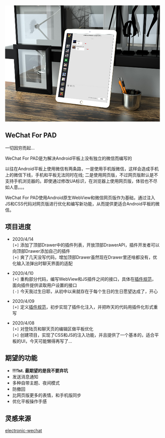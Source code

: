 ![示意图](sc2.jpg)

## WeChat For PAD
一切因穷而起...

WeChat For PAD是为解决Android平板上没有独立的微信而编写的

以往在Android平板上使用微信有两条路，一是使用手机版微信，这样会造成手机上的微信下线，手机和平板无法同时在线; 二是使用网页版，不过网页版默认是不支持手机浏览器的。即使通过修改UA标识，在浏览器上使用网页版，体验也不尽如人意。。。

WeChat For PAD使用Android原生WebView和微信网页版作为基础，通过注入JS和CSS代码对网页版进行优化和编写新功能，从而提供更适合Android平板的微信。

## 项目进度
- 2020/4/14  
    `[+]` 添加了顶部Drawer中的插件列表，开放顶部DrawerAPI，插件开发者可以向顶部Drawer添加自己的插件  
    `[+]` 爽了几天没写代码，增加顶部Drawer虽然现在Drawer里还啥都没有，优化输入法弹出时聊天界面的适配
- 2020/4/10  
    `[+]` 重构部分代码，编写WebView和JS插件之间的接口，具体在[插件规范](./PluginDoc.md)，面向插件提供读取用户设置的接口  
    `[-]` 今天我过生日耶，从初中以来就存在于每个生日的生日愿望达成了，开心
- 2020/4/09  
    `[+]` 定义[插件规范](./PluginDoc.md)，初步实现了插件化注入，并把昨天的代码用插件化形式重写

- 2020/4/08  
    `[+]` 对登陆页和聊天页的编辑区做平板优化  
    `[+]` 创建项目，实现了CSS和JS的注入功能，并且提供了一个基本的，适合平板的UI，今天可能懒得再写了...

## 期望的功能
- **!!!1st. 最期望的是我不要弃坑**
- 发送消息通知
- 多种自带主题、夜间模式
- 防撤回
- 比网页版更多的表情，和手机版同步
- 优化平板操作手感

## 灵感来源
[electronic-wechat](https://github.com/geeeeeeeeek/electronic-wechat/)
